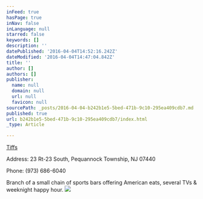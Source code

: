 ```yaml
---
inFeed: true
hasPage: true
inNav: false
inLanguage: null
starred: false
keywords: []
description: ''
datePublished: '2016-04-04T14:52:16.242Z'
dateModified: '2016-04-04T14:47:04.842Z'
title: ''
author: []
authors: []
publisher:
  name: null
  domain: null
  url: null
  favicon: null
sourcePath: _posts/2016-04-04-b242b1e5-5bed-471b-9c10-295ea409cdb7.md
published: true
url: b242b1e5-5bed-471b-9c10-295ea409cdb7/index.html
_type: Article

---
```

[Tiffs][0]

Address: 23 Rt-23 South, Pequannock Township, NJ 07440

Phone: (973) 686-6040

Branch of a small chain of sports bars offering American eats, several TVs & weeknight happy hour.
![](https://the-grid-user-content.s3-us-west-2.amazonaws.com/83626901-1989-4635-b114-40f2a3f1c1ca.jpg)

[0]: http://www.tiffs23.com/